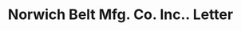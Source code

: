 ---
doi: 10.7916/D8GX5PJ1
date_other: '1906'
date_other_textual: '1906'
form: correspondence
genre:
- Letters (correspondence)
name:
- Norwich Belt Mfg. Co. Inc.
object_in_context_url: https://biggert.cul.columbia.edu/items/view/ave_biggert_00427
subject_hierarchical_geographic:
- Boston, Massachusetts, United States
subject_name:
- Norwich Belt Mfg. Co. Inc.
title: Norwich Belt Mfg. Co. Inc.. Letter
sort_title: Norwich Belt Mfg. Co. Inc.. Letter
call_number: ave_biggert_00427
coordinates:
- 42.35805555555556,-71.06361111111111
pid: ave_biggert_00427
identifiers: ave_biggert_00427
permalink: /biggert/ave_biggert_00427/
layout: iiif-image-page
---